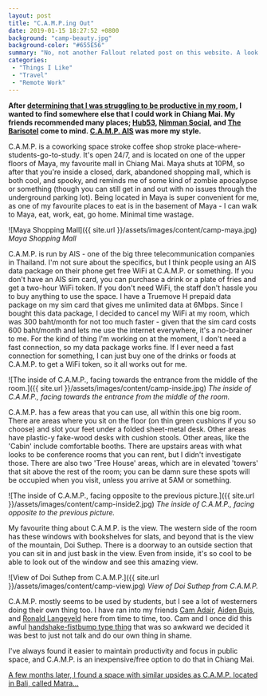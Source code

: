 ```yaml
---
layout: post
title: "C.A.M.P.ing Out"
date: 2019-01-15 18:27:52 +0800
background: "camp-beauty.jpg"
background-color: "#655E56"
summary: "No, not another Fallout related post on this website. A look at C.A.M.P., my 'office' in Chiang Mai."
categories:
 - "Things I Like"
 - "Travel"
 - "Remote Work"
---
```


**After [determining that I was struggling to be productive in my room](/chilling-in-chiang-mai/#productivity), I wanted to find somewhere else that I could work in Chiang Mai. My friends recommended many places; [Hub53](https://www.hub53.com/), [Nimman Social](https://nimmansocial.com/), and [The Barisotel](https://www.tripadvisor.com.my/Restaurant_Review-g293917-d12133364-Reviews-The_Barisotel_by_The_Baristro-Chiang_Mai.html?m=19905) come to mind. [C.A.M.P. AIS](http://www.ais.co.th/campais/en/) was more my style.**

C.A.M.P. is a coworking space stroke coffee shop stroke place-where-students-go-to-study. It's open 24/7, and is located on one of the upper floors of Maya, my favourite mall in Chiang Mai. Maya shuts at 10PM, so after that you're inside a closed, dark, abandoned shopping mall, which is both cool, and spooky, and reminds me of some kind of zombie apocalypse or something (though you can still get in and out with no issues through the underground parking lot). Being located in Maya is super convenient for me, as one of my favourite places to eat is in the basement of Maya - I can walk to Maya, eat, work, eat, go home. Minimal time wastage. 

![Maya Shopping Mall]({{ site.url }}/assets/images/content/camp-maya.jpg)
*Maya Shopping Mall*

C.A.M.P. is run by AIS - one of the big three telecommunication companies in Thailand. I'm not sure about the specifics, but I think people using an AIS data package on their phone get free WiFi at C.A.M.P. or something. If you don't have an AIS sim card, you can purchase a drink or a plate of fries and get a two-hour WiFi token. If you don't need WiFi, the staff don't hassle you to buy anything to use the space. I have a Truemove H prepaid data package on my sim card that gives me unlimited data at 6Mbps. Since I bought this data package, I decided to cancel my WiFi at my room, which was 300 baht/month for not too much faster - given that the sim card costs 600 baht/month and lets me use the internet everywhere, it's a no-brainer to me. For the kind of thing I'm working on at the moment, I don't need a fast connection, so my data package works fine. If I ever need a fast connection for something, I can just buy one of the drinks or foods at C.A.M.P. to get a WiFi token, so it all works out for me.

![The inside of C.A.M.P., facing towards the entrance from the middle of the room.]({{ site.url }}/assets/images/content/camp-inside.jpg)
*The inside of C.A.M.P., facing towards the entrance from the middle of the room.*

C.A.M.P. has a few areas that you can use, all within this one big room. There are areas where you sit on the floor (on thin green cushions if you so choose) and slot your feet under a folded sheet-metal desk. Other areas have plastic-y fake-wood desks with cushion stools. Other areas, like the 'Cabin' include comfortable booths. There are upstairs areas with what looks to be conference rooms that you can rent, but I didn't investigate those. There are also two 'Tree House' areas, which are in elevated 'towers' that sit above the rest of the room; you can be damn sure these spots will be occupied when you visit, unless you arrive at 5AM or something.

![The inside of C.A.M.P., facing opposite to the previous picture.]({{ site.url }}/assets/images/content/camp-inside2.jpg)
*The inside of C.A.M.P., facing opposite to the previous picture.*

My favourite thing about C.A.M.P. is the view. The western side of the room has these windows with bookshelves for slats, and beyond that is the view of the mountain, Doi Suthep. There is a doorway to an outside section that you can sit in and just bask in the view. Even from inside, it's so cool to be able to look out of the window and see this amazing view. 

![View of Doi Suthep from C.A.M.P.]({{ site.url }}/assets/images/content/camp-view.jpg)
*View of Doi Suthep from C.A.M.P.*

C.A.M.P. mostly seems to be used by students, but I see a lot of westerners doing their own thing too. I have ran into my friends [Cam Adair](https://twitter.com/camerondare), [Aiden Buis](https://twitter.com/aidenbuis), and [Ronald Langeveld](https://twitter.com/ronaldlangeveld) here from time to time, too. Cam and I once did this awful [handshake-fistbump type thing](https://gfycat.com/SelfassuredFamousBighornsheep) that was so awkward we decided it was best to just not talk and do our own thing in shame.

I've always found it easier to maintain productivity and focus in public space, and C.A.M.P. is an inexpensive/free option to do that in Chiang Mai.  

[A few months later, I found a space with similar upsides as C.A.M.P. located in Bali, called Matra...](/whats-the-matra/)